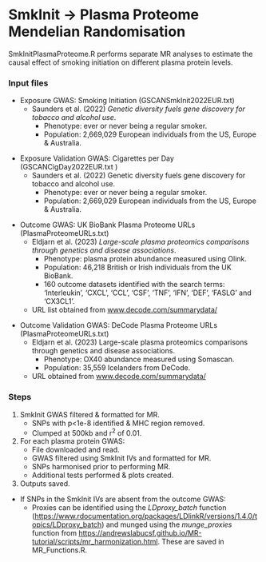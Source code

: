 # SmkInit → Plasma Proteome Mendelian Randomisation 
SmkInitPlasmaProteome.R performs separate MR analyses to estimate the causal effect of smoking initiation on different plasma protein levels.

### Input files
* Exposure GWAS: Smoking Initiation (GSCANSmkInit2022EUR.txt)
  * Saunders et al. (2022) *Genetic diversity fuels gene discovery for tobacco and alcohol use*.
    * Phenotype: ever or never being a regular smoker.
    * Population: 2,669,029 European individuals from the US, Europe & Australia.

- Exposure Validation GWAS: Cigarettes per Day (GSCANCigDay2022EUR.txt )
  - Saunders et al. (2022) Genetic diversity fuels gene discovery for tobacco and alcohol use.
    - Phenotype: ever or never being a regular smoker.
    - Population: 2,669,029 European individuals from the US, Europe & Australia.

* Outcome GWAS: UK BioBank Plasma Proteome URLs (PlasmaProteomeURLs.txt)
  * Eldjarn et al. (2023) *Large-scale plasma proteomics comparisons through genetics and disease associations*.
    * Phenotype: plasma protein abundance measured using Olink.
    * Population: 46,218 British or Irish individuals from the UK BioBank.
    * 160 outcome datasets identified with the search terms: ‘Interleukin’, ‘CXCL’, ‘CCL’, ‘CSF’, ‘TNF’, ‘IFN’, ‘DEF’, ‘FASLG’ and ‘CX3CL1’. 
  * URL list obtained from www.decode.com/summarydata/

- Outcome Validation GWAS: DeCode Plasma Proteome URLs (PlasmaProteomeURLs.txt)
  - Eldjarn et al. (2023) Large-scale plasma proteomics comparisons through genetics and disease associations.
    - Phenotype: OX40 abundance measured using Somascan.
    - Population: 35,559 Icelanders from DeCode.
  - URL obtained from www.decode.com/summarydata/

### Steps
1. SmkInit GWAS filtered & formatted for MR.
	- SNPs with p<1e-8 identified & MHC region removed.
	- Clumped at 500kb and r<sup>2</sup> of 0.01.
2. For each plasma protein GWAS:
	- File downloaded and read.
	- GWAS filtered using SmkInit IVs and formatted for MR.
	- SNPs harmonised prior to performing MR.
	- Additional tests performed & plots created.
3. Outputs saved.

* If SNPs in the SmkInit IVs are absent from the outcome GWAS:
	* Proxies can be identified using the *LDproxy_batch* function (https://www.rdocumentation.org/packages/LDlinkR/versions/1.4.0/topics/LDproxy_batch) and munged using the *munge_proxies* function from https://andrewslabucsf.github.io/MR-tutorial/scripts/mr_harmonization.html. These are saved in MR_Functions.R.

